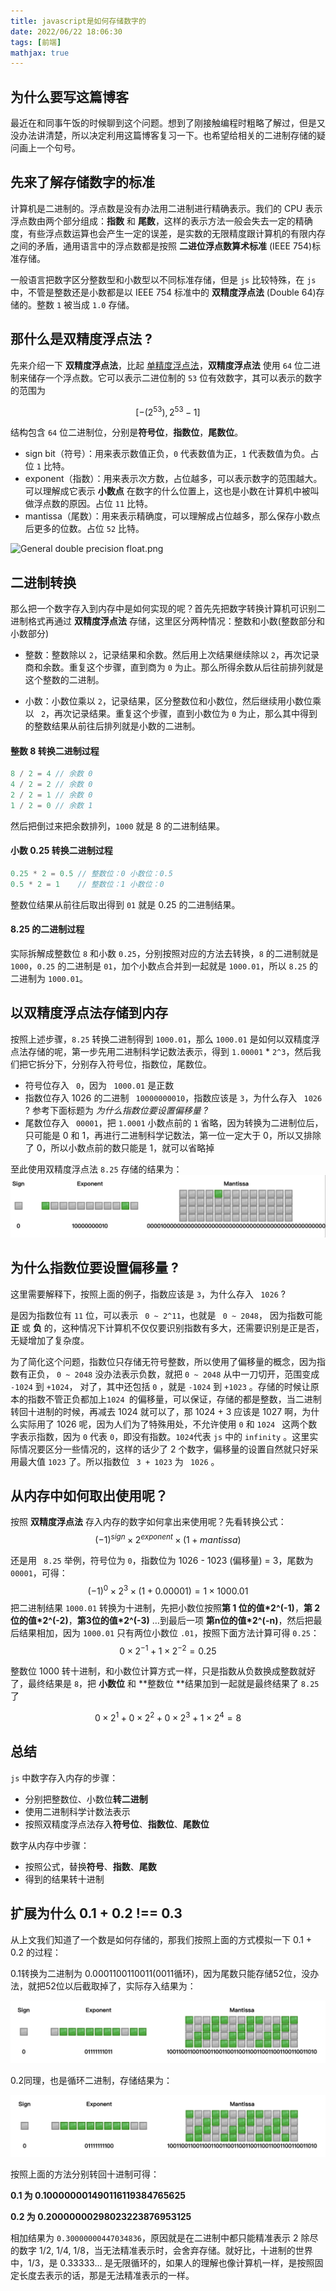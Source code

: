```yaml
---
title: javascript是如何存储数字的
date: 2022/06/22 18:06:30
tags: [前端]
mathjax: true
---
```


## 为什么要写这篇博客

最近在和同事午饭的时候聊到这个问题。想到了刚接触编程时粗略了解过，但是又没办法讲清楚，所以决定利用这篇博客复习一下。也希望给相关的二进制存储的疑问画上一个句号。

## 先来了解存储数字的标准

计算机是二进制的。浮点数是没有办法用二进制进行精确表示。我们的 CPU 表示浮点数由两个部分组成：**指数** 和 **尾数**，这样的表示方法一般会失去一定的精确度，有些浮点数运算也会产生一定的误差，是实数的无限精度跟计算机的有限内存之间的矛盾，通用语言中的浮点数都是按照 **二进位浮点数算术标准** (IEEE 754)标准存储。

一般语言把数字区分整数型和小数型以不同标准存储，但是 `js` 比较特殊，在 `js` 中，不管是整数还是小数都是以 IEEE 754 标准中的 **双精度浮点法** (Double 64)存储的。整数 `1` 被当成 ` 1.0 ` 存储。

## 那什么是双精度浮点法 ?

先来介绍一下 **双精度浮点法**，比起 [单精度浮点法](https://zh.wikipedia.org/wiki/%E5%96%AE%E7%B2%BE%E5%BA%A6%E6%B5%AE%E9%BB%9E%E6%95%B8)，**双精度浮点法** 使用 `64` 位二进制来储存一个浮点数。它可以表示二进位制的 `53` 位有效数字，其可以表示的数字的范围为

$$
[-(2^{53}),  2^{53} - 1]
$$

结构包含 `64` 位二进制位，分别是**符号位**，**指数位**，**尾数位**。

- sign bit（符号）：用来表示数值正负，`0` 代表数值为正，`1` 代表数值为负。占位 `1` 比特。
- exponent（指数）：用来表示次方数，占位越多，可以表示数字的范围越大。可以理解成它表示 **小数点** 在数字的什么位置上，这也是小数在计算机中被叫做浮点数的原因。占位 `11` 比特。
- mantissa（尾数）：用来表示精确度，可以理解成占位越多，那么保存小数点后更多的位数。占位 `52` 比特。

![General double precision float.png](https://upload.wikimedia.org/wikipedia/commons/7/76/General_double_precision_float.png)

## 二进制转换

那么把一个数字存入到内存中是如何实现的呢？首先先把数字转换计算机可识别二进制格式再通过 **双精度浮点法** 存储，这里区分两种情况：整数和小数(整数部分和小数部分)

- 整数：整数除以 `2`，记录结果和余数。然后用上次结果继续除以 `2`，再次记录商和余数。重复这个步骤，直到商为 `0` 为止。那么所得余数从后往前排列就是这个整数的二进制。

- 小数：小数位乘以 `2`，记录结果，区分整数位和小数位，然后继续用小数位乘以 ` 2`，再次记录结果。重复这个步骤，直到小数位为 `0` 为止，那么其中得到的整数结果从前往后排列就是小数的二进制。

#### 整数 8 转换二进制过程

```javascript
8 / 2 = 4 // 余数 0
4 / 2 = 2 // 余数 0
2 / 2 = 1 // 余数 0
1 / 2 = 0 // 余数 1
```

然后把倒过来把余数排列，`1000` 就是 8 的二进制结果。

#### 小数 0.25 转换二进制过程

```javascript
0.25 * 2 = 0.5 // 整数位：0 小数位：0.5
0.5 * 2 = 1    // 整数位：1 小数位：0
```

整数位结果从前往后取出得到 `01` 就是 0.25 的二进制结果。

#### 8.25 的二进制过程

实际拆解成整数位 `8` 和小数 `0.25`，分别按照对应的方法去转换，`8` 的二进制就是 ` 1000`，`0.25` 的二进制是 `01`，加个小数点合并到一起就是 `1000.01`，所以 `8.25` 的二进制为 `1000.01`。

## 以双精度浮点法存储到内存

按照上述步骤，`8.25` 转换二进制得到 `1000.01`，那么 `1000.01` 是如何以双精度浮点法存储的呢，第一步先用二进制科学记数法表示，得到 `1.00001` \* `2^3`，然后我们把它拆分下，分别存入符号位，指数位，尾数位。

- 符号位存入 ` 0`，因为 ` 1000.01` 是正数
- 指数位存入 1026 的二进制 ` 10000000010`，指数应该是 `3`，为什么存入 ` 1026` ? 参考下面标题为 *为什么指数位要设置偏移量 ?*
-  尾数位存入 ` 00001`，把 `1.0001` 小数点前的 `1` 省略，因为转换为二进制位后，只可能是 0 和 1，再进行二进制科学记数法，第一位一定大于 0，所以又排除了 0，所以小数点前的数只能是 1，就可以省略掉

至此使用双精度浮点法 `8.25` 存储的结果为：
![8.25 double 64 expamle](./javascript是如何存储数字的/f57192d6-0ec2-4ae9-af18-5c8393ad2ee1.png)

## 为什么指数位要设置偏移量 ?

这里需要解释下，按照上面的例子，指数应该是 `3`，为什么存入 ` 1026` ?

是因为指数位有 `11` 位，可以表示 ` 0 ~ 2^11`，也就是 ` 0 ~ 2048`， 因为指数可能 **正** 或 **负** 的，这种情况下计算机不仅仅要识别指数有多大，还需要识别是正是否，无疑增加了复杂度。

为了简化这个问题，指数位只存储无符号整数，所以使用了偏移量的概念，因为指数有正负， `0 ~ 2048` 没办法表示负数，就把 `0 ~ 2048` 从中一刀切开，范围变成 `-1024` 到 `+1024`， 对了，其中还包括 `0` ，就是 `-1024` 到 `+1023` 。存储的时候让原本的指数不管正负都加上`1024 `的偏移量，可以保证，存储的都是整数，当二进制转回十进制的时候，再减去 1024 就可以了，那 1024 + 3 应该是 1027 啊，为什么实际用了 1026 呢，因为人们为了特殊用处，不允许使用 ` 0 ` 和  `1024 ` 这两个数字表示指数，因为 `0` 代表 `0`，即没有指数。`1024`代表 `js` 中的 `infinity` 。这里实际情况要区分一些情况的，这样的话少了 2 个数字，偏移量的设置自然就只好采用最大值 ` 1023 ` 了。所以指数位 ` 3 + 1023`  为 ` 1026` 。

## 从内存中如何取出使用呢？

按照 **双精度浮点法** 存入内存的数字如何拿出来使用呢？先看转换公式：
$$
(-1)^{sign} \times 2^{exponent}  \times  (1 + mantissa)
$$

还是用 ` 8.25` 举例，符号位为 `0`，指数位为 1026 - 1023 (偏移量) = 3，尾数为 `00001`，可得：
$$
(-1)^{0} \times 2^{3}  \times  (1 + 0.00001) = 1   \times  1000.01
$$
把二进制结果 `1000.01` 转换为十进制，先把小数位按照**第 1 位的值\*2^(-1)**，**第 2 位的值\*2^(-2)**，**第3位的值\*2^(-3)**  …到最后一项 **第n位的值\*2^(-n)**，然后把最后结果相加，因为 `1000.01` 只有两位小数位 `.01`，按照下面方法计算可得 `0.25`：
$$
0 \times 2^{-1} + 1 \times 2^{-2}   = 0.25
$$

整数位 1000 转十进制，和小数位计算方式一样，只是指数从负数换成整数就好了，最终结果是 `8`，把 **小数位** 和 **整数位 **结果加到一起就是最终结果了 `8.25` 了

$$
0 \times 2^{1} + 0 \times 2^{2} + 0 \times 2^{3} + 1 \times 2^{4}  = 8
$$

## 总结

`js` 中数字存入内存的步骤：

- 分别把整数位、小数位**转二进制**
- 使用二进制科学计数法表示
- 按照双精度浮点法存入**符号位**、**指数位**、**尾数位**

数字从内存中步骤：

- 按照公式，替换**符号**、**指数**、**尾数**
- 得到的结果转十进制

## 扩展为什么 0.1 + 0.2 !== 0.3

从上文我们知道了一个数是如何存储的，那我们按照上面的方式模拟一下 0.1 + 0.2 的过程：

0.1转换为二进制为 0.0001100110011(0011循环)，因为尾数只能存储52位，没办法，就把52位以后截取掉了，实际存入结果为：

![image-20220623220709116](./javascript是如何存储数字的/image-20220623220709116.png)

0.2同理，也是循环二进制，存储结果为：



![image-20220623221005089](./javascript是如何存储数字的/image-20220623221005089.png)

按照上面的方法分别转回十进制可得：

**0.1 为 0.100000001490116119384765625**

**0.2 为 0.20000000298023223876953125**

相加结果为 `0.30000000447034836`，原因就是在二进制中都只能精准表示 2 除尽的数字 1/2, 1/4, 1/8，当无法精准表示时，会舍弃存储。就好比，十进制的世界中，1/3，是 0.33333... 是无限循环的，如果人的理解也像计算机一样，是按照固定长度去表示的话，那是无法精准表示的一样。
